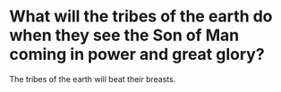 # What will the tribes of the earth do when they see the Son of Man coming in power and great glory?

The tribes of the earth will beat their breasts.
